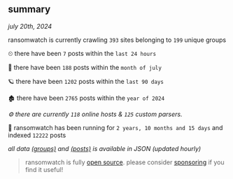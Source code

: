 
## summary
_july 20th, 2024_

ransomwatch is currently crawling `393` sites belonging to `199` unique groups

⏲ there have been `7` posts within the `last 24 hours`

🦈 there have been `188` posts within the `month of july`

🪐 there have been `1202` posts within the `last 90 days`

🏚 there have been `2765` posts within the `year of 2024`

_⚙️ there are currently `118` online hosts & `125` custom parsers._

🦕 ransomwatch has been running for `2 years, 10 months and 15 days` and indexed `12222` posts

_all data  [(groups)](http://ransomwhat.telemetry.ltd/groups) and [(posts)](http://ransomwhat.telemetry.ltd/posts) is available in JSON (updated hourly)_

> ransomwatch is fully [open source](https://github.com/joshhighet/ransomwatch#ransomwatch--). please consider [sponsoring](https://github.com/sponsors/joshhighet) if you find it useful!
